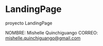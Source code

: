 # LandingPage
proyecto LandingPage

NOMBRE: Mishelle Quinchiguango
CORREO: mishelle.quinchiguango@gmail.com
